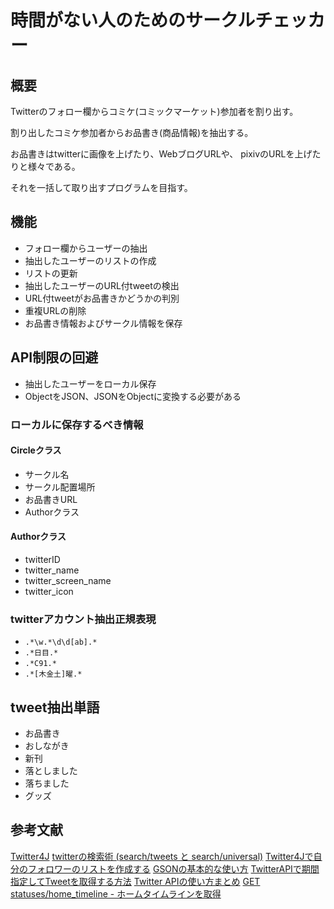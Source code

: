 # 時間がない人のためのサークルチェッカー
## 概要
Twitterのフォロー欄からコミケ(コミックマーケット)参加者を割り出す。

割り出したコミケ参加者からお品書き(商品情報)を抽出する。

お品書きはtwitterに画像を上げたり、WebブログURLや、
pixivのURLを上げたりと様々である。

それを一括して取り出すプログラムを目指す。

## 機能
- フォロー欄からユーザーの抽出
- 抽出したユーザーのリストの作成
- リストの更新
- 抽出したユーザーのURL付tweetの検出
- URL付tweetがお品書きかどうかの判別
- 重複URLの削除
- お品書き情報およびサークル情報を保存

## API制限の回避
- 抽出したユーザーをローカル保存
- ObjectをJSON、JSONをObjectに変換する必要がある

### ローカルに保存するべき情報
#### Circleクラス
- サークル名
- サークル配置場所
- お品書きURL
- Authorクラス

#### Authorクラス
- twitterID
- twitter_name
- twitter_screen_name
- twitter_icon

### twitterアカウント抽出正規表現
- `.*\w.*\d\d[ab].*`
- `.*日目.*`
- `.*C91.*`
- `.*[木金土]曜.*`

## tweet抽出単語
- お品書き
- おしながき
- 新刊
- 落としました
- 落ちました
- グッズ



## 参考文献
[Twitter4J](http://twitter4j.org/ja/index.html)
[twitterの検索術 (search/tweets と search/universal)](https://gist.github.com/cucmberium/e687e88565b6a9ca7039)
[Twitter4Jで自分のフォロワーのリストを作成する](http://eiryu.hatenablog.com/entry/20101030/1288456899)
[GSONの基本的な使い方](http://qiita.com/u-chida/items/cbdd040e4199a10936dc)
[TwitterAPIで期間指定してTweetを取得する方法](http://qiita.com/areph/items/0745cb744a12810334c6#%E3%81%9D%E3%81%AE%E4%BB%96)
[Twitter APIの使い方まとめ](https://syncer.jp/twitter-api-matome)
[GET statuses/home_timeline - ホームタイムラインを取得](https://syncer.jp/twitter-api-matome/get/statuses/home_timeline)
